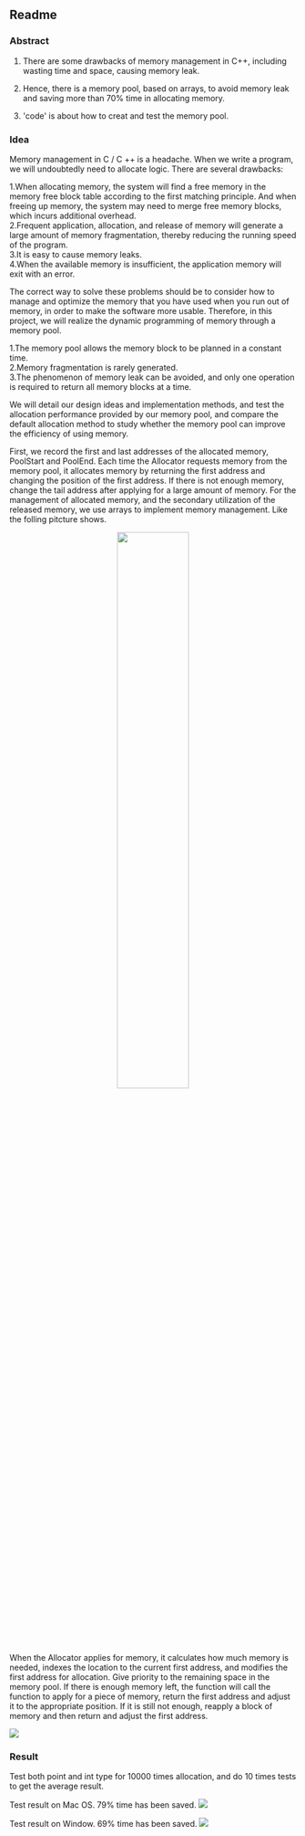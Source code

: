 ## Readme

### Abstract

1. There are some drawbacks of memory management in C++, including wasting time and space, causing memory leak.

2.	Hence, there is a memory pool, based on arrays, to avoid memory leak and saving more than 70% time in allocating memory.  
3. 'code' is about how to creat and test the memory pool.  

### Idea

Memory management in C / C ++ is a headache. When we write a program, we will undoubtedly need to allocate logic. There are several drawbacks:
 
1.When allocating memory, the system will find a free memory in the memory free block table according to the first matching principle. And when freeing up memory, the system may need to merge free memory blocks, which incurs additional overhead.  
2.Frequent application, allocation, and release of memory will generate a large amount of memory fragmentation, thereby reducing the running speed of the program.  
3.It is easy to cause memory leaks.  
4.When the available memory is insufficient, the application memory will exit with an error.

The correct way to solve these problems should be to consider how to manage and optimize the memory that you have used when you run out of memory, in order to make the software more usable. Therefore, in this project, we will realize the dynamic programming of memory through a memory pool. 

1.The memory pool allows the memory block to be planned in a constant time.  
2.Memory fragmentation is rarely generated.  
3.The phenomenon of memory leak can be avoided, and only one operation is required to return all memory blocks at a time.

We will detail our design ideas and implementation methods, and test the allocation performance provided by our memory pool, and compare the default allocation method to study whether the memory pool can improve the efficiency of using memory.


First, we record the first and last addresses of the allocated memory, PoolStart and PoolEnd. Each time the Allocator requests memory from the memory pool, it allocates memory by returning the first address and changing the position of the first address. If there is not enough memory, change the tail address after applying for a large amount of memory. For the management of allocated memory, and the secondary utilization of the released memory, we use arrays to implement memory management. Like the folling pitcture shows.

<center>
<img src ="https://tva1.sinaimg.cn/large/006y8mN6ly1g701l59w8ej314f0pj3zw.jpg" width="50%" height="50%" />
</center>

When the Allocator applies for memory, it calculates how much memory is needed, indexes the location to the current first address, and modifies the first address for allocation. Give priority to the remaining space in the memory pool. If there is enough memory left, the function will call the function to apply for a piece of memory, return the first address and adjust it to the appropriate position. If it is still not enough, reapply a block of memory and then return and adjust the first address.

![](https://tva1.sinaimg.cn/large/006y8mN6ly1g701lgrr1lj319b0mpabh.jpg)


### Result 
 
Test both point and int type for 10000 times allocation, and do 10 times tests to get the average result.

Test result on Mac OS. 79% time has been saved.
![](https://tva1.sinaimg.cn/large/006y8mN6ly1g701dpbvlej311k0i40w6.jpg)

Test result on Window. 69% time has been saved.
![](https://tva1.sinaimg.cn/large/006y8mN6ly1g701faeovuj312g0is41h.jpg)
